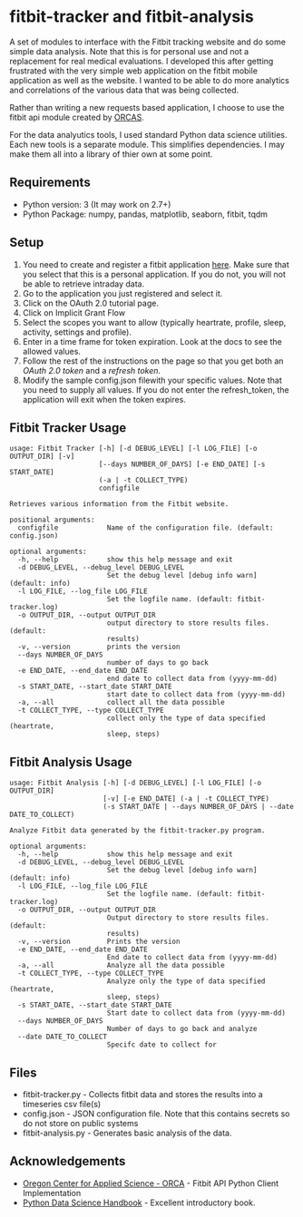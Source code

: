 # fitbit-tracker and fitbit-analysis
A set of modules to interface with the Fitbit tracking website and do some simple data analysis.  Note that this is for personal use and not a replacement for real medical evaluations.  I developed this after getting frustrated with the very simple web application on the fitbit mobile application as well as the website.  I wanted to be able to do more analytics and correlations of the various data that was being collected.  

Rather than writing a new requests based application, I choose to use the fitbit api module created by [ORCAS](https://github.com/orcasgit/python-fitbit).

For the data analyutics tools, I used standard Python data science utilities.  Each new tools is a separate module.  This simplifies dependencies.  I may make them all into a library of thier own at some point.

## Requirements
* Python version: 3 (It may work on 2.7+)
* Python Package: numpy, pandas, matplotlib, seaborn, fitbit, tqdm

## Setup
1.  You need to create and register a fitbit application [here](https://dev.fitbit.com/apps/new).  Make sure that you select that this is a personal application.  If you do not, you will not be able to retrieve intraday data.
1.  Go to the application you just registered and select it.  
1.  Click on the OAuth 2.0 tutorial page.
1.  Click on Implicit Grant Flow
1.  Select the scopes you want to allow (typically heartrate, profile, sleep, activity, settings and profile).
1.  Enter in a time frame for token expiration.  Look at the docs to see the allowed values.
1.  Follow the rest of the instructions on the page so that you get both an *OAuth 2.0 token* and a *refresh token*.
1.  Modify the sample config.json filewith your specific values.  Note that you need to supply all values.  If you do not enter the refresh_token, the application will exit when the token expires.

## Fitbit Tracker Usage 
```
usage: Fitbit Tracker [-h] [-d DEBUG_LEVEL] [-l LOG_FILE] [-o OUTPUT_DIR] [-v]
                      [--days NUMBER_OF_DAYS] [-e END_DATE] [-s START_DATE]
                      (-a | -t COLLECT_TYPE)
                      configfile

Retrieves various information from the Fitbit website.

positional arguments:
  configfile            Name of the configuration file. (default: config.json)

optional arguments:
  -h, --help            show this help message and exit
  -d DEBUG_LEVEL, --debug_level DEBUG_LEVEL
                        Set the debug level [debug info warn] (default: info)
  -l LOG_FILE, --log_file LOG_FILE
                        Set the logfile name. (default: fitbit-tracker.log)
  -o OUTPUT_DIR, --output OUTPUT_DIR
                        output directory to store results files. (default:
                        results)
  -v, --version         prints the version
  --days NUMBER_OF_DAYS
                        number of days to go back
  -e END_DATE, --end_date END_DATE
                        end date to collect data from (yyyy-mm-dd)
  -s START_DATE, --start_date START_DATE
                        start date to collect data from (yyyy-mm-dd)
  -a, --all             collect all the data possible
  -t COLLECT_TYPE, --type COLLECT_TYPE
                        collect only the type of data specified (heartrate,
                        sleep, steps)
```

## Fitbit Analysis Usage 
```
usage: Fitbit Analysis [-h] [-d DEBUG_LEVEL] [-l LOG_FILE] [-o OUTPUT_DIR]
                       [-v] [-e END_DATE] (-a | -t COLLECT_TYPE)
                       (-s START_DATE | --days NUMBER_OF_DAYS | --date DATE_TO_COLLECT)

Analyze Fitbit data generated by the fitbit-tracker.py program.

optional arguments:
  -h, --help            show this help message and exit
  -d DEBUG_LEVEL, --debug_level DEBUG_LEVEL
                        Set the debug level [debug info warn] (default: info)
  -l LOG_FILE, --log_file LOG_FILE
                        Set the logfile name. (default: fitbit-tracker.log)
  -o OUTPUT_DIR, --output OUTPUT_DIR
                        Output directory to store results files. (default:
                        results)
  -v, --version         Prints the version
  -e END_DATE, --end_date END_DATE
                        End date to collect data from (yyyy-mm-dd)
  -a, --all             Analyze all the data possible
  -t COLLECT_TYPE, --type COLLECT_TYPE
                        Analyze only the type of data specified (heartrate,
                        sleep, steps)
  -s START_DATE, --start_date START_DATE
                        Start date to collect data from (yyyy-mm-dd)
  --days NUMBER_OF_DAYS
                        Number of days to go back and analyze
  --date DATE_TO_COLLECT
                        Specifc date to collect for
```

## Files
* fitbit-tracker.py - Collects fitbit data and stores the results into a timeseries csv file(s)
* config.json - JSON configuration file.  Note that this contains secrets so do not store on public systems
* fitbit-analysis.py - Generates basic analysis of the data.

## Acknowledgements
* [Oregon Center for Applied Science - ORCA](https://github.com/orcasgit/python-fitbit) - Fitbit API Python Client Implementation
* [Python Data Science Handbook](https://tanthiamhuat.files.wordpress.com/2018/04/pythondatasciencehandbook.pdf) - Excellent introductory book.

